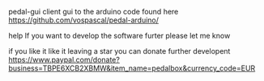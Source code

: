 pedal-gui
client gui to the arduino code found here https://github.com/vospascal/pedal-arduino/

help
If you want to develop the software furter please let me know

if you like it
like it leaving a star
you can donate further developent https://www.paypal.com/donate?business=TBPE6XCB2XBMW&item_name=pedalbox&currency_code=EUR
